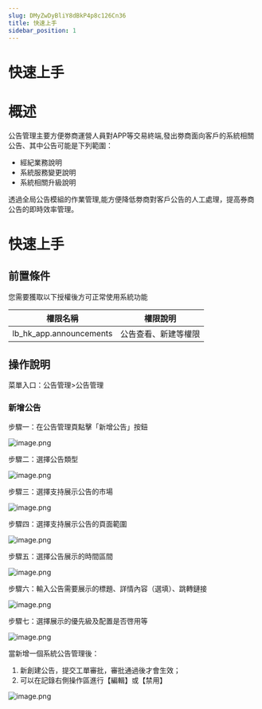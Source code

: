 ```yaml
---
slug: DMyZwDyBliY8dBkP4p8c126Cn36
title: 快速上手
sidebar_position: 1
---
```



# 快速上手


# 概述


公告管理主要方便劵商運營人員對APP等交易終端,發出劵商面向客戶的系統相關公告、其中公告可能是下列範圍：

- 經紀業務說明
- 系統服務變更說明
- 系統相關升級說明

透過全局公告模組的作業管理,能方便降低劵商對客戶公告的人工處理，提高券商公告的即時效率管理。


# 快速上手


## 前置條件


您需要獲取以下授權後方可正常使用系統功能


| 權限名稱                    | 權限說明       |
| ----------------------- | ---------- |
| lb_hk_app.announcements | 公告查看、新建等權限 |


## 操作說明


菜單入口：公告管理>公告管理


### 新增公告


步驟一：在公告管理頁點擊「新增公告」按鈕


![image.png](/assets/e5a80ecc3f1c4520e960d86e24e92097.png)


步驟二：選擇公告類型


![image.png](/assets/2171a1f702bf4e0b73ec09585cf9051a.png)


步驟三：選擇支持展示公告的市場


![image.png](/assets/d991d0844f25e0102f9bb19929d2b487.png)


步驟四：選擇支持展示公告的頁面範圍


![image.png](/assets/f5237b4160c25278864bd8b35d6f2786.png)


步驟五：選擇公告展示的時間區間


![image.png](/assets/112e243ed008c8037d682887bd4d6dd1.png)


步驟六：輸入公告需要展示的標題、詳情內容（選填）、跳轉鏈接


![image.png](/assets/fe28b4fcebaebc72c0c92f654d3af228.png)


步驟七：選擇展示的優先級及配置是否啓用等


![image.png](/assets/3f961cc484c1f710b1ba792be6e6e38a.png)


當新增一個系統公告管理後：

1. 新創建公告，提交工單審批，審批通過後才會生效；
2. 可以在記錄右側操作區進行【編輯】或【禁用】

![image.png](/assets/a536de628318e98ba8c56c3dba6f652c.png)

